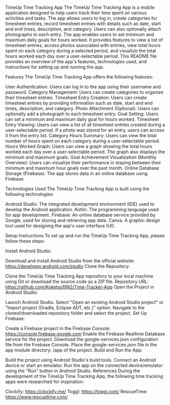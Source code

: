 TimeUp Time Tracking App
The TimeUp Time Tracking App is a mobile application designed to help users track their time spent on various activities and tasks. The app allows users to log in, create categories for timesheet entries, record timesheet entries with details such as date, start and end times, description, and category. Users can also optionally attach photographs to each entry. The app enables users to set minimum and maximum daily goals for hours worked. It provides features to view a list of timesheet entries, access photos associated with entries, view total hours spent on each category during a selected period, and visualize the total hours worked each day over a user-selectable period.
This README file provides an overview of the app's features, technologies used, and instructions for setting up and running the app.

Features
The TimeUp Time Tracking App offers the following features:

User Authentication: Users can log in to the app using their username and password.
Category Management: Users can create categories to organize their timesheet entries.
Timesheet Entry Creation: Users can create timesheet entries by providing information such as date, start and end times, description, and category.
Photo Attachment (Optional): Users can optionally add a photograph to each timesheet entry.
Goal Setting: Users can set a minimum and maximum daily goal for hours worked.
Timesheet Entry Viewing: Users can view a list of all timesheet entries created during a user-selectable period. If a photo was stored for an entry, users can access it from the entry list.
Category Hours Summary: Users can view the total number of hours spent on each category during a user-selectable period.
Hours Worked Graph: Users can view a graph showing the total hours worked each day over a user-selectable period. The graph also displays the minimum and maximum goals.
Goal Achievement Visualization (Monthly Overview): Users can visualize their performance in staying between their minimum and maximum hour goals over the past month.
Online Database Storage (Firebase): The app stores data in an online database using Firebase.


Technologies Used
The TimeUp Time Tracking App is built using the following technologies:

Android Studio: The integrated development environment (IDE) used to develop the Android application.
Kotlin: The programming language used for app development.
Firebase: An online database service provided by Google, used for storing and retrieving app data.
Canva: A graphic design tool used for designing the app's user interface (UI).

Setup Instructions
To set up and run the TimeUp Time Tracking App, please follow these steps:

Install Android Studio:

Download and install Android Studio from the official website: https://developer.android.com/studio
Clone the Repository:

Clone the TimeUp Time Tracking App repository to your local machine using Git or download the source code as a ZIP file.
Repository URL: https://github.com/Koketso1992/Time-Tracker-App
Open the Project in Android Studio:

Launch Android Studio.
Select "Open an existing Android Studio project" or "Import project (Gradle, Eclipse ADT, etc.)" option.
Navigate to the cloned/downloaded repository folder and select the project.
Set Up Firebase:

Create a Firebase project in the Firebase Console: https://console.firebase.google.com
Enable the Firebase Realtime Database service for the project.
Download the google-services.json configuration file from the Firebase Console.
Place the google-services.json file in the app module directory: /app of the project.
Build and Run the App:

Build the project using Android Studio's build tools.
Connect an Android device or start an emulator.
Run the app on the connected device/emulator using the "Run" button in Android Studio.
References
During the development of the TimeUp Time Tracking App, the following time tracking apps were researched for inspiration:

Clockify: https://clockify.me/
Toggl: https://toggl.com/
RescueTime: https://www.rescuetime.com/



